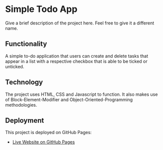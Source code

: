 # Simple Todo App

Give a brief description of the project here. Feel free to give it a different name.

## Functionality

A simple to-do application that users can create and delete tasks that appear in a list with a respective checkbox that is able to be ticked or unticked.

## Technology

The project uses HTML, CSS and Javascript to function. It also makes use of Block-Element-Modifier and Object-Oriented-Programming methodologies.

## Deployment

This project is deployed on GitHub Pages:

- [Live Website on GitHub Pages](https://a7ic3.github.io/se_project_todo-app/)
